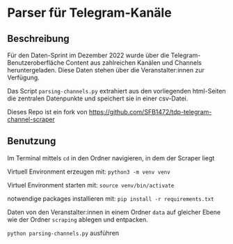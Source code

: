 # Parser für Telegram-Kanäle

## Beschreibung

Für den Daten-Sprint im Dezember 2022 wurde über die Telegram-Benutzeroberfläche Content aus zahlreichen Kanälen und Channels heruntergeladen. Diese Daten stehen über die Veranstalter:innen zur Verfügung. 

Das Script `parsing-channels.py` extrahiert aus den vorliegenden html-Seiten die zentralen Datenpunkte und speichert sie in einer csv-Datei.

Dieses Repo ist ein fork von https://github.com/SFB1472/tdp-telegram-channel-scraper


## Benutzung

Im Terminal mittels `cd` in den Ordner navigieren, in dem der Scraper liegt

Virtuell Environment erzeugen mit:
`python3 -m venv venv`

Virtuel Environment starten mit:
`source venv/bin/activate`

notwendige packages installieren mit:
`pip install -r requirements.txt`

Daten von den Veranstalter:innen in einem Ordner `data` auf gleicher Ebene wie der Ordner `scraping` ablegen und entpacken.

`python parsing-channels.py` ausführen

